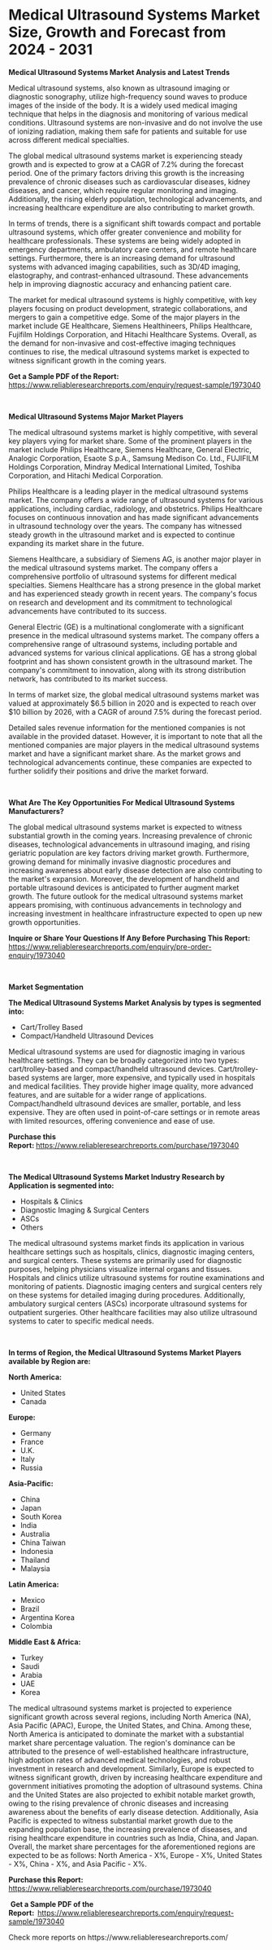 <p><h1>Medical Ultrasound Systems Market Size, Growth and Forecast from 2024 - 2031</h1></p><p><strong>Medical Ultrasound Systems Market Analysis and Latest Trends</strong></p>
<p><p>Medical ultrasound systems, also known as ultrasound imaging or diagnostic sonography, utilize high-frequency sound waves to produce images of the inside of the body. It is a widely used medical imaging technique that helps in the diagnosis and monitoring of various medical conditions. Ultrasound systems are non-invasive and do not involve the use of ionizing radiation, making them safe for patients and suitable for use across different medical specialties.</p><p>The global medical ultrasound systems market is experiencing steady growth and is expected to grow at a CAGR of 7.2% during the forecast period. One of the primary factors driving this growth is the increasing prevalence of chronic diseases such as cardiovascular diseases, kidney diseases, and cancer, which require regular monitoring and imaging. Additionally, the rising elderly population, technological advancements, and increasing healthcare expenditure are also contributing to market growth.</p><p>In terms of trends, there is a significant shift towards compact and portable ultrasound systems, which offer greater convenience and mobility for healthcare professionals. These systems are being widely adopted in emergency departments, ambulatory care centers, and remote healthcare settings. Furthermore, there is an increasing demand for ultrasound systems with advanced imaging capabilities, such as 3D/4D imaging, elastography, and contrast-enhanced ultrasound. These advancements help in improving diagnostic accuracy and enhancing patient care.</p><p>The market for medical ultrasound systems is highly competitive, with key players focusing on product development, strategic collaborations, and mergers to gain a competitive edge. Some of the major players in the market include GE Healthcare, Siemens Healthineers, Philips Healthcare, Fujifilm Holdings Corporation, and Hitachi Healthcare Systems. Overall, as the demand for non-invasive and cost-effective imaging techniques continues to rise, the medical ultrasound systems market is expected to witness significant growth in the coming years.</p></p>
<p><strong>Get a Sample PDF of the Report:&nbsp;</strong> <a href="https://www.reliableresearchreports.com/enquiry/request-sample/1973040">https://www.reliableresearchreports.com/enquiry/request-sample/1973040</a></p>
<p>&nbsp;</p>
<p><strong>Medical Ultrasound Systems Major Market Players</strong></p>
<p><p>The medical ultrasound systems market is highly competitive, with several key players vying for market share. Some of the prominent players in the market include Philips Healthcare, Siemens Healthcare, General Electric, Analogic Corporation, Esaote S.p.A., Samsung Medison Co. Ltd., FUJIFILM Holdings Corporation, Mindray Medical International Limited, Toshiba Corporation, and Hitachi Medical Corporation.</p><p>Philips Healthcare is a leading player in the medical ultrasound systems market. The company offers a wide range of ultrasound systems for various applications, including cardiac, radiology, and obstetrics. Philips Healthcare focuses on continuous innovation and has made significant advancements in ultrasound technology over the years. The company has witnessed steady growth in the ultrasound market and is expected to continue expanding its market share in the future.</p><p>Siemens Healthcare, a subsidiary of Siemens AG, is another major player in the medical ultrasound systems market. The company offers a comprehensive portfolio of ultrasound systems for different medical specialties. Siemens Healthcare has a strong presence in the global market and has experienced steady growth in recent years. The company's focus on research and development and its commitment to technological advancements have contributed to its success.</p><p>General Electric (GE) is a multinational conglomerate with a significant presence in the medical ultrasound systems market. The company offers a comprehensive range of ultrasound systems, including portable and advanced systems for various clinical applications. GE has a strong global footprint and has shown consistent growth in the ultrasound market. The company's commitment to innovation, along with its strong distribution network, has contributed to its market success.</p><p>In terms of market size, the global medical ultrasound systems market was valued at approximately $6.5 billion in 2020 and is expected to reach over $10 billion by 2026, with a CAGR of around 7.5% during the forecast period.</p><p>Detailed sales revenue information for the mentioned companies is not available in the provided dataset. However, it is important to note that all the mentioned companies are major players in the medical ultrasound systems market and have a significant market share. As the market grows and technological advancements continue, these companies are expected to further solidify their positions and drive the market forward.</p></p>
<p>&nbsp;</p>
<p><strong>What Are The Key Opportunities For Medical Ultrasound Systems Manufacturers?</strong></p>
<p><p>The global medical ultrasound systems market is expected to witness substantial growth in the coming years. Increasing prevalence of chronic diseases, technological advancements in ultrasound imaging, and rising geriatric population are key factors driving market growth. Furthermore, growing demand for minimally invasive diagnostic procedures and increasing awareness about early disease detection are also contributing to the market's expansion. Moreover, the development of handheld and portable ultrasound devices is anticipated to further augment market growth. The future outlook for the medical ultrasound systems market appears promising, with continuous advancements in technology and increasing investment in healthcare infrastructure expected to open up new growth opportunities.</p></p>
<p><strong>Inquire or Share Your Questions If Any Before Purchasing This Report:</strong> <a href="https://www.reliableresearchreports.com/enquiry/pre-order-enquiry/1973040">https://www.reliableresearchreports.com/enquiry/pre-order-enquiry/1973040</a></p>
<p>&nbsp;</p>
<p><strong>Market Segmentation</strong></p>
<p><strong>The Medical Ultrasound Systems Market Analysis by types is segmented into:</strong></p>
<p><ul><li>Cart/Trolley Based</li><li>Compact/Handheld Ultrasound Devices</li></ul></p>
<p><p>Medical ultrasound systems are used for diagnostic imaging in various healthcare settings. They can be broadly categorized into two types: cart/trolley-based and compact/handheld ultrasound devices. Cart/trolley-based systems are larger, more expensive, and typically used in hospitals and medical facilities. They provide higher image quality, more advanced features, and are suitable for a wider range of applications. Compact/handheld ultrasound devices are smaller, portable, and less expensive. They are often used in point-of-care settings or in remote areas with limited resources, offering convenience and ease of use.</p></p>
<p><strong>Purchase this Report:&nbsp;</strong><a href="https://www.reliableresearchreports.com/purchase/1973040">https://www.reliableresearchreports.com/purchase/1973040</a></p>
<p>&nbsp;</p>
<p><strong>The Medical Ultrasound Systems Market Industry Research by Application is segmented into:</strong></p>
<p><ul><li>Hospitals & Clinics</li><li>Diagnostic Imaging & Surgical Centers</li><li>ASCs</li><li>Others</li></ul></p>
<p><p>The medical ultrasound systems market finds its application in various healthcare settings such as hospitals, clinics, diagnostic imaging centers, and surgical centers. These systems are primarily used for diagnostic purposes, helping physicians visualize internal organs and tissues. Hospitals and clinics utilize ultrasound systems for routine examinations and monitoring of patients. Diagnostic imaging centers and surgical centers rely on these systems for detailed imaging during procedures. Additionally, ambulatory surgical centers (ASCs) incorporate ultrasound systems for outpatient surgeries. Other healthcare facilities may also utilize ultrasound systems to cater to specific medical needs.</p></p>
<p>&nbsp;</p>
<p><strong>In terms of Region, the Medical Ultrasound Systems Market Players available by Region are:</strong></p>
<p>
    <p> <strong> North America: </strong>
        <ul>
            <li>United States</li>
            <li>Canada</li>
        </ul>
        </p> 
    <p> <strong> Europe: </strong>
        <ul>
            <li>Germany</li>
            <li>France</li>
            <li>U.K.</li>
            <li>Italy</li>
            <li>Russia</li>
        </ul>
        </p> 
    <p> <strong> Asia-Pacific: </strong>
        <ul>
            <li>China</li>
            <li>Japan</li>
            <li>South Korea</li>
            <li>India</li>
            <li>Australia</li>
            <li>China Taiwan</li>
            <li>Indonesia</li>
            <li>Thailand</li>
            <li>Malaysia</li>
        </ul>
        </p> 
    <p> <strong> Latin America: </strong>
        <ul>
            <li>Mexico</li>
            <li>Brazil</li>
            <li>Argentina Korea</li>
            <li>Colombia</li>
        </ul>
        </p> 
    <p> <strong> Middle East & Africa: </strong>
        <ul>
            <li>Turkey</li>
            <li>Saudi</li>
            <li>Arabia</li>
            <li>UAE</li>
            <li>Korea</li>
        </ul>
    </p>
    </p>
<p><p>The medical ultrasound systems market is projected to experience significant growth across several regions, including North America (NA), Asia Pacific (APAC), Europe, the United States, and China. Among these, North America is anticipated to dominate the market with a substantial market share percentage valuation. The region's dominance can be attributed to the presence of well-established healthcare infrastructure, high adoption rates of advanced medical technologies, and robust investment in research and development. Similarly, Europe is expected to witness significant growth, driven by increasing healthcare expenditure and government initiatives promoting the adoption of ultrasound systems. China and the United States are also projected to exhibit notable market growth, owing to the rising prevalence of chronic diseases and increasing awareness about the benefits of early disease detection. Additionally, Asia Pacific is expected to witness substantial market growth due to the expanding population base, the increasing prevalence of diseases, and rising healthcare expenditure in countries such as India, China, and Japan. Overall, the market share percentages for the aforementioned regions are expected to be as follows: North America - X%, Europe - X%, United States - X%, China - X%, and Asia Pacific - X%.</p></p>
<p><strong>Purchase this Report: </strong><a href="https://www.reliableresearchreports.com/purchase/1973040">https://www.reliableresearchreports.com/purchase/1973040</a></p>
<p>&nbsp;<strong>Get a Sample PDF of the Report:&nbsp;&nbsp;</strong><a href="https://www.reliableresearchreports.com/enquiry/request-sample/1973040">https://www.reliableresearchreports.com/enquiry/request-sample/1973040</a></p>
<p><strong></strong></p>
<p>Check more reports on https://www.reliableresearchreports.com/</p>